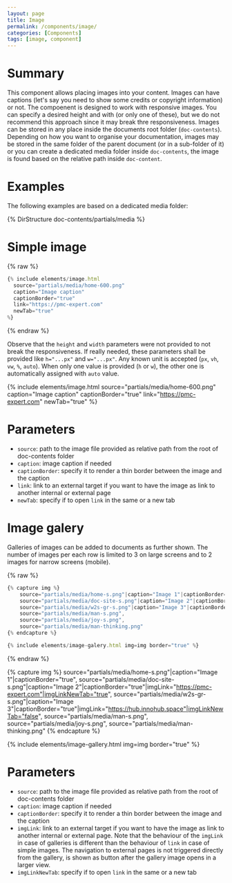 ```yaml
---
layout: page
title: Image
permalink: /components/image/
categories: [Components]
tags: [image, component]
---
```


# Summary
This component allows placing images into your content. Images can have captions (let's say you need to show some credits or copyright information) or not. The compoenent is designed to work with responsive images. You can specify a desired height and with (or only one of these), but we do not recommend this approach since it may break thre responsiveness. Images can be stored in any place inside the documents root folder (`doc-contents`). Depending on how you want to organise your documentation, images may be stored in the same folder of the parent document (or in a sub-folder of it) or you can create a dedicated media folder inside `doc-contents`, the image is found based on the relative path inside `doc-content`.

# Examples
The following examples are based on a dedicated media folder:

{% DirStructure doc-contents/partials/media %}

# Simple image

{% raw %}
```javascript
{% include elements/image.html 
  source="partials/media/home-600.png" 
  caption="Image caption"
  captionBorder="true"
  link="https://pmc-expert.com"
  newTab="true"
%}
```
{% endraw %}

Observe that the `height` and `width` parameters were not provided to not break the responsiveness. If really needed, these parameters shall be provided like `h="...px"` and `w="...px"`. Any known unit is accepted (`px`, `vh`, `vw`, `%`, `auto`). When only one value is provided (`h` or `w`), the other one is automatically assigned with `auto` value.

{% include elements/image.html 
  source="partials/media/home-600.png" 
  caption="Image caption"
  captionBorder="true"
  link="https://pmc-expert.com"
  newTab="true"
%}

# Parameters
- `source`: path to the image file provided as relative path from the root of doc-contents folder
- `caption`: image caption if needed
- `captionBorder`: specify it to render a thin border between the image and the caption
- `link`: link to an external target if you want to have the image as link to another internal or external page
- `newTab`: specify if to open `link` in the same or a new tab

# Image galery
Galleries of images can be added to documents as further shown. The number of images per each row is limited to 3 on large screens and to 2 images for narrow screens (mobile).

{% raw %}
```javascript
{% capture img %}
    source="partials/media/home-s.png"|caption="Image 1"|captionBorder="true",
    source="partials/media/doc-site-s.png"|caption="Image 2"|captionBorder="true"|imgLink="https://pmc-expert.com"|imgLinkNewTab="true",
    source="partials/media/w2s-gr-s.png"|caption="Image 3"|captionBorder="true"|imgLink="https://hub.innohub.space"|imgLinkNewTab="false",
    source="partials/media/man-s.png",
    source="partials/media/joy-s.png",
    source="partials/media/man-thinking.png"
{% endcapture %}

{% include elements/image-galery.html img=img border="true" %}
```
{% endraw %}

{% capture img %}
    source="partials/media/home-s.png"|caption="Image 1"|captionBorder="true",
    source="partials/media/doc-site-s.png"|caption="Image 2"|captionBorder="true"|imgLink="https://pmc-expert.com"|imgLinkNewTab="true",
    source="partials/media/w2s-gr-s.png"|caption="Image 3"|captionBorder="true"|imgLink="https://hub.innohub.space"|imgLinkNewTab="false",
    source="partials/media/man-s.png",
    source="partials/media/joy-s.png",
    source="partials/media/man-thinking.png"
{% endcapture %}

{% include elements/image-gallery.html img=img border="true" %}

# Parameters
- `source`: path to the image file provided as relative path from the root of doc-contents folder
- `caption`: image caption if needed
- `captionBorder`: specify it to render a thin border between the image and the caption
- `imgLink`: link to an external target if you want to have the image as link to another internal or external page. Note that the behaviour of the `imgLink` in case of galleries is different than the behaviour of `link` in case of simple images. The navigation to external pages is not triggered directly from the gallery, is shown as button after the gallery image opens in a larger view. 
- `imgLinkNewTab`: specify if to open `link` in the same or a new tab